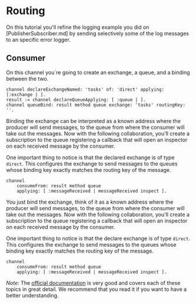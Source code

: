 # Routing 

On this tutorial you'll refine the logging example you did on [PublisherSubscriber.md] by sending selectively some of the log messages to an specific error logger.

## Consumer

On this channel you´re going to create an exchange, a queue, and a binding between the two.

````Smalltalk
channel declareExchangeNamed: 'tasks' of: 'direct' applying: [:exchange | ].
result := channel declareQueueApplying: [ :queue | ].
channel queueBind: result method queue exchange: 'tasks' routingKey: ''.
````

Binding the exchange can be interpreted as a known address where the producer will send messages, to the queue from where the consumer will take out the messages. Now with the following collaboration, you'll create a subscription to the queue registering a callback that will open an inspector on each received message by the consumer.

One important thing to notice is that the declared exchange is of type `direct`. This configures the exchange to send messages to the queues whose binding key exactly matches the routing key of the message.

````Smalltalk
channel 
	consumeFrom: result method queue
	applying: [ :messageReceived | messageReceived inspect ].	
````


You just bind the exchange, think of it as a known address where the producer will send messages, to the queue from where the consumer will take out the messages. Now with the following collaboration, you'll create a subscription to the queue registering a callback that will open an inspector on each received message by the consumer.

One important thing to notice is that the declare exchange is of type `direct`. This configures the exchange to send messages to the queues whose binding key exactly matches the routing key of the message.

````Smalltalk
channel 
	consumeFrom: result method queue
	applying: [ :messageReceived | messageReceived inspect ].	
````

*Note:* The [official documentation](https://www.rabbitmq.com/documentation.html) is very good and covers each of these topics in great detail. We recommend that you read it if you want to have a better understanding. 

